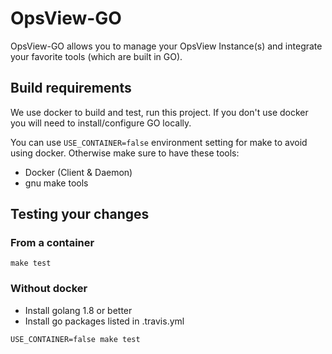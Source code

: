 # OpsView-GO

OpsView-GO allows you to manage your OpsView Instance(s) and integrate your favorite tools (which are built in GO).

## Build requirements
We use docker to build and test, run this project. If you don't use docker you will need to install/configure GO locally.

You can use `USE_CONTAINER=false` environment setting for make to avoid using docker.
Otherwise make sure to have these tools:
- Docker (Client & Daemon)
- gnu make tools

## Testing your changes

### From a container
```
make test
```

### Without docker
* Install golang 1.8 or better
* Install go packages listed in .travis.yml
```
USE_CONTAINER=false make test